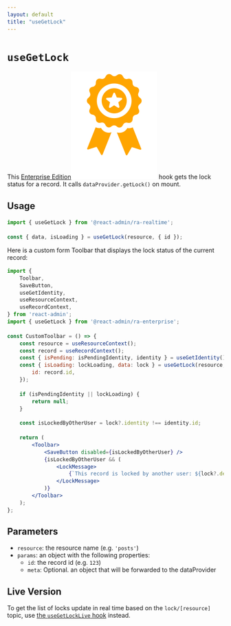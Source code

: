 ```yaml
---
layout: default
title: "useGetLock"
---
```


# `useGetLock`

This [Enterprise Edition](https://react-admin-ee.marmelab.com)<img class="icon" src="./img/premium.svg" alt="React Admin Enterprise Edition icon" /> hook gets the lock status for a record. It calls `dataProvider.getLock()` on mount.

## Usage

```jsx
import { useGetLock } from '@react-admin/ra-realtime';

const { data, isLoading } = useGetLock(resource, { id });
```

Here is a custom form Toolbar that displays the lock status of the current record:

```jsx
import {
    Toolbar,
    SaveButton,
    useGetIdentity,
    useResourceContext,
    useRecordContext,
} from 'react-admin';
import { useGetLock } from '@react-admin/ra-enterprise';

const CustomToolbar = () => {
    const resource = useResourceContext();
    const record = useRecordContext();
    const { isPending: isPendingIdentity, identity } = useGetIdentity();
    const { isLoading: lockLoading, data: lock } = useGetLock(resource, {
        id: record.id,
    });

    if (isPendingIdentity || lockLoading) {
        return null;
    }

    const isLockedByOtherUser = lock?.identity !== identity.id;

    return (
        <Toolbar>
            <SaveButton disabled={isLockedByOtherUser} />
            {isLockedByOtherUser && (
                <LockMessage>
                    {`This record is locked by another user: ${lock?.dentity}.`}
                </LockMessage>
            )}
        </Toolbar>
    );
};
```

## Parameters

- `resource`: the resource name (e.g. `'posts'`)
- `params`: an object with the following properties:
    - `id`: the record id (e.g. `123`)
    - `meta`: Optional. an object that will be forwarded to the dataProvider

## Live Version

To get the list of locks update in real time based on the `lock/[resource]` topic, use [the `useGetLockLive` hook](./useGetLockLive.md) instead.
